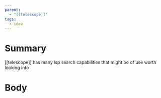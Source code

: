 ```yaml
---
parent:
  - "[[telescope]]"
tags:
  - idea
---
```

# Summary 
[[telescope]] has many lsp search capabilities that might be of use worth looking into
# Body


